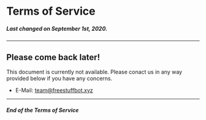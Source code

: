 # Terms of Service

##### Last changed on September 1st, 2020.

---

## Please come back later!

This document is currently not available. Please conact us in any way provided below if you have any concerns.

* E-Mail: [team@freestuffbot.xyz](mailto:team@freestuffbot.xyz)

---

##### End of the Terms of Service
